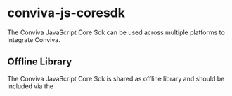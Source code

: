 # conviva-js-coresdk
The Conviva JavaScript Core Sdk can be used across multiple platforms to integrate Conviva.

## Offline Library
The Conviva JavaScript Core Sdk is shared as offline library and should be included via the <script> tag in the application.

```
<script type="text/javascript" src="<PATH>/conviva-core-sdk.js"></script>
```
## Npm Installation
npm install @convivainc/conviva-core-sdk --save
## Note:
* Refer https://community.conviva.com/ for integration guidelines.
